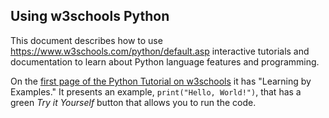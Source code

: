 ## Using w3schools Python

This document describes how to use <https://www.w3schools.com/python/default.asp> interactive tutorials and documentation to learn about Python language features and programming.

On the [first page of the Python Tutorial on w3schools](https://www.w3schools.com/python/default.asp) it has "Learning by Examples."  It presents an example, ```print("Hello, World!")```, that has a green *Try it Yourself* button that allows you to run the code.

